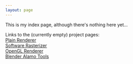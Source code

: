 ```yaml
---
layout: page
---
```

This is my index page, although there's nothing here yet...

Links to the (currently empty) project pages:  
[Plain Renderer](/plain-renderer/)  
[Software Rasterizer](/software-rasterizer/)  
[OpenGL Renderer](/opengl-renderer/)  
[Blender Alamo Tools](/alamo-tools/)  
